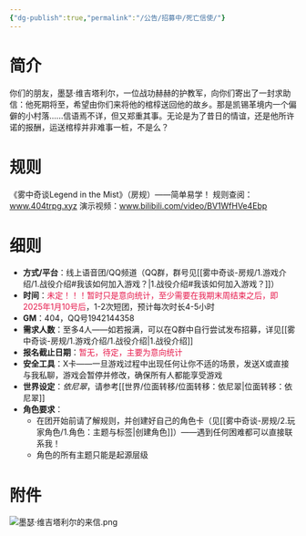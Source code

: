 ```yaml
---
{"dg-publish":true,"permalink":"/公告/招募中/死亡信使/"}
---
```


# 简介
你们的朋友，墨瑟·维吉塔利尔，一位战功赫赫的护教军，向你们寄出了一封求助信：他死期将至，希望由你们来将他的棺椁送回他的故乡。那是凯锡革境内一个偏僻的小村落......信语焉不详，但又郑重其事。无论是为了昔日的情谊，还是他所许诺的报酬，运送棺椁并非难事一桩，不是么？

# 规则
《雾中奇谈Legend in the Mist》（房规）——简单易学！
规则查阅：www.404trpg.xyz
演示视频：www.bilibili.com/video/BV1WfHVe4Ebp

# 细则
- **方式/平台**：线上语音团/QQ频道（QQ群，群号见[[雾中奇谈-房规/1.游戏介绍/1.战役介绍#我该如何加入游戏？\|1.战役介绍#我该如何加入游戏？]]）
- **时间**：<font color="#e6194B">未定！！！暂时只是意向统计，至少需要在我期末周结束之后，即2025年1月10号后</font>，1-2次短团，预计每次时长4-5小时
- **GM**：404，QQ号1942144358
- **需求人数**：至多4人——如若报满，可以在Q群中自行尝试发布招募，详见[[雾中奇谈-房规/1.游戏介绍/1.战役介绍\|1.战役介绍]]
- **报名截止日期**：<font color="#e6194B">暂无，待定，主要为意向统计</font>
- **安全工具**：X卡——一旦游戏过程中出现任何让你不适的场景，发送X或直接与我私聊，游戏会暂停并修改，确保所有人都能享受游戏
- **世界设定**：*依尼翠*，请参考[[世界/位面转移/位面转移：依尼翠\|位面转移：依尼翠]]
- **角色要求**：
	- 在团开始前请了解规则，并创建好自己的角色卡（见[[雾中奇谈-房规/2.玩家角色/1.角色：主题与标签\|创建角色]]）——遇到任何困难都可以直接联系我！
	- 角色的所有主题只能是起源层级

# 附件
![墨瑟·维吉塔利尔的来信.png](/img/user/zz%E7%B4%A0%E6%9D%90/%E5%A2%A8%E7%91%9F%C2%B7%E7%BB%B4%E5%90%89%E5%A1%94%E5%88%A9%E5%B0%94%E7%9A%84%E6%9D%A5%E4%BF%A1.png)